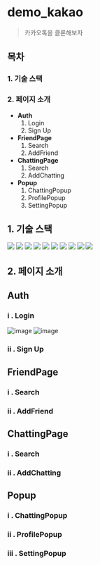 # demo_kakao

> 카카오톡을 클론해보자

## 목차
### 1. 기술 스택
 
### 2. 페이지 소개

- **Auth**
  1. Login
  2. Sign Up
- **FriendPage**
  1. Search
  2. AddFriend
- **ChattingPage**
  1. Search
  2. AddChatting
- **Popup**
  1. ChattingPopup
  2. ProfilePopup
  3. SettingPopup
 
 ## 1. 기술 스택
 <div>
  <img src="https://img.shields.io/badge/java-007396?style=for-the-badge&logo=java&logoColor=white"> 
  <img src="https://img.shields.io/badge/html5-E34F26?style=for-the-badge&logo=html5&logoColor=white"> 
  <img src="https://img.shields.io/badge/css-1572B6?style=for-the-badge&logo=css3&logoColor=white"> 
  <img src="https://img.shields.io/badge/javascript-F7DF1E?style=for-the-badge&logo=javascript&logoColor=black"> 
  <img src="https://img.shields.io/badge/oracle-F80000?style=for-the-badge&logo=oracle&logoColor=white"> 
  <img src="https://img.shields.io/badge/react-61DAFB?style=for-the-badge&logo=react&logoColor=black"> 
  <img src="https://img.shields.io/badge/springboot-6DB33F?style=for-the-badge&logo=springboot&logoColor=white">
  <img src="https://img.shields.io/badge/git-F05032?style=for-the-badge&logo=git&logoColor=white">
  <img src="https://img.shields.io/badge/github-181717?style=for-the-badge&logo=github&logoColor=white">
  <img src="https://img.shields.io/badge/socket.io-010101?style=for-the-badge&logo=socket.io&logoColor=white">
 </div>
  
## 2. 페이지 소개

## Auth

### i . Login
![image](https://github.com/user-attachments/assets/720d13ed-c03a-4945-a21a-04c557521583)
![image](https://github.com/user-attachments/assets/75c8b505-6883-48c5-aee0-9ac801eb2063)

### ii . Sign Up


## FriendPage

### i . Search
### ii . AddFriend


## ChattingPage

### i . Search
### ii . AddChatting


## Popup
### i . ChattingPopup
### ii . ProfilePopup
### iii . SettingPopup

